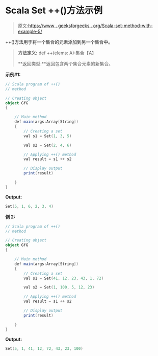 # Scala Set ++()方法示例

> 原文:[https://www . geeksforgeeks . org/Scala-set-method-with-example-5/](https://www.geeksforgeeks.org/scala-set-method-with-example-5/)

++()方法用于将一个集合的元素添加到另一个集合中。

> **方法定义:** def ++(elems: A):集合【A】
> 
> **返回类型:**返回包含两个集合元素的新集合。

**示例#1:**

```scala
// Scala program of ++() 
// method 

// Creating object 
object GfG 
{ 

    // Main method 
    def main(args:Array[String]) 
    { 
        // Creating a set 
        val s1 = Set(1, 3, 5) 

        val s2 = Set(2, 4, 6)

        // Applying ++() method 
        val result = s1 ++ s2

        // Display output
        print(result) 

    } 
} 
```

**Output:**

```scala
Set(5, 1, 6, 2, 3, 4)

```

**例 2:**

```scala
// Scala program of ++() 
// method 

// Creating object 
object GfG 
{ 

    // Main method 
    def main(args:Array[String]) 
    { 
        // Creating a set 
        val s1 = Set(41, 12, 23, 43, 1, 72) 

        val s2 = Set(1, 100, 5, 12, 23)

        // Applying ++() method 
        val result = s1 ++ s2

        // Display output
        print(result)   

    } 
} 
```

**Output:**

```scala
Set(5, 1, 41, 12, 72, 43, 23, 100)

```